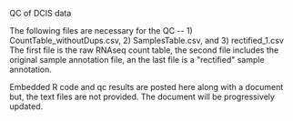 QC of DCIS data

The following files are necessary for the QC -- 1) CountTable_withoutDups.csv, 2) SamplesTable.csv, and 3) rectified_1.csv
The first file is the raw RNAseq count table, the second file includes the original sample annotation file, an the last file is a "rectified" sample annotation. 

Embedded R code and qc results are posted here along with a document but, the text files are not provided. The document will be progressively updated.
